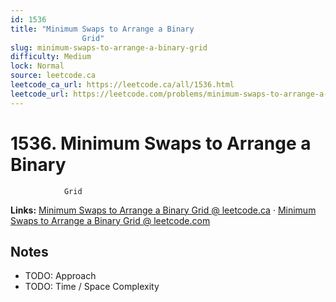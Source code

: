 ```yaml
--- 
id: 1536
title: "Minimum Swaps to Arrange a Binary
                Grid"
slug: minimum-swaps-to-arrange-a-binary-grid
difficulty: Medium
lock: Normal
source: leetcode.ca
leetcode_ca_url: https://leetcode.ca/all/1536.html
leetcode_url: https://leetcode.com/problems/minimum-swaps-to-arrange-a-binary-grid/
---
```


# 1536. Minimum Swaps to Arrange a Binary
                Grid

**Links:** [Minimum Swaps to Arrange a Binary
                Grid @ leetcode.ca](https://leetcode.ca/all/1536.html) · [Minimum Swaps to Arrange a Binary
                Grid @ leetcode.com](https://leetcode.com/problems/minimum-swaps-to-arrange-a-binary-grid/)

## Notes
- TODO: Approach
- TODO: Time / Space Complexity
